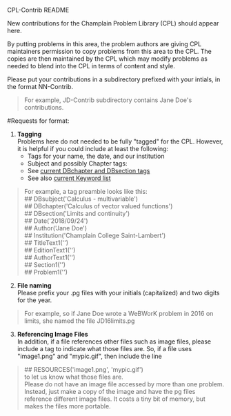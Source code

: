 CPL-Contrib README

New contributions for the Champlain Problem Library (CPL) should appear here.  

By putting problems in this area, the problem authors are giving
CPL maintainers permission to copy problems from this area to the CPL.
The copies are then maintained by the CPL which may modify problems
as needed to blend into the CPL in terms of content and style.

Please put your contributions in a subdirectory prefixed with your intials, 
in the format NN-Contrib. 

> For example, JD-Contrib subdirectory contains 
Jane Doe's contributions.  

#Requests for format:

1. **Tagging**  
   Problems here do not needed to be fully "tagged" for the CPL. However, it is helpful if you could include at least the following:
   * Tags for your name, the date, and our institution
   * Subject and possibly Chapter tags: 
   	* See [current DBchapter and DBsection tags](https://raw.githubusercontent.com/openwebwork/webwork-open-problem-library/main/OpenProblemLibrary/Taxonomy2) 
   	* See also [current Keyword list](https://hobbes.la.asu.edu/Holt/keywords.html)
> For example, a tag preamble looks like this:  
> \## DBsubject('Calculus - multivariable')  
> \## DBchapter('Calculus of vector valued functions')  
> \## DBsection('Limits and continuity')  
> \## Date('2018/09/24')  
> \## Author('Jane Doe')  
> \## Institution('Champlain College Saint-Lambert')  
> \## TitleText1('')  
> \## EditionText1('')  
> \## AuthorText1('')  
> \## Section1('')  
> \## Problem1('')  
2. **File naming**  
Please prefix your .pg files with your initials (capitalized) and two digits for the year.
> For example, so if Jane Doe wrote a WeBWorK problem in 2016 on limits, she  named the file JD16limits.pg
3. **Referencing Image Files**  
In addition, if a file references other files such as image files,
please include a tag to indicate what those files are.  So, if a file
uses "image1.png" and "mypic.gif", then include the line     
> \## RESOURCES('image1.png', 'mypic.gif')      
to let us know what those files are.  
Please do not have an image file accessed by more than one problem.  Instead,
just make a copy of the image and have the pg files reference different image
files.  It costs a tiny bit of memory, but makes the files more portable.


